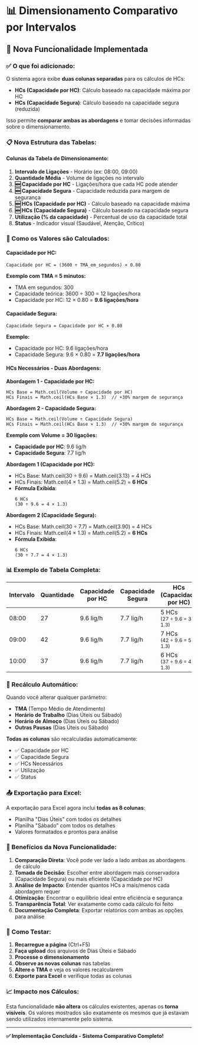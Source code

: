 # 📊 **Dimensionamento Comparativo por Intervalos**

## 🎯 **Nova Funcionalidade Implementada**

### **✅ O que foi adicionado:**

O sistema agora exibe **duas colunas separadas** para os cálculos de HCs:
- **HCs (Capacidade por HC)**: Cálculo baseado na capacidade máxima por HC
- **HCs (Capacidade Segura)**: Cálculo baseado na capacidade segura (reduzida)

Isso permite **comparar ambas as abordagens** e tomar decisões informadas sobre o dimensionamento.

### **📋 Nova Estrutura das Tabelas:**

#### **Colunas da Tabela de Dimensionamento:**

1. **Intervalo de Ligações** - Horário (ex: 08:00, 09:00)
2. **Quantidade Média** - Volume de ligações no intervalo
3. **🆕 Capacidade por HC** - Ligações/hora que cada HC pode atender
4. **🆕 Capacidade Segura** - Capacidade reduzida para margem de segurança
5. **🆕 HCs (Capacidade por HC)** - Cálculo baseado na capacidade máxima
6. **🆕 HCs (Capacidade Segura)** - Cálculo baseado na capacidade segura
7. **Utilização (% da capacidade)** - Percentual de uso da capacidade total
8. **Status** - Indicador visual (Saudável, Atenção, Crítico)

### **🔢 Como os Valores são Calculados:**

#### **Capacidade por HC:**
```
Capacidade por HC = (3600 ÷ TMA_em_segundos) × 0.80
```

**Exemplo com TMA = 5 minutos:**
- TMA em segundos: 300
- Capacidade teórica: 3600 ÷ 300 = 12 ligações/hora
- Capacidade por HC: 12 × 0.80 = **9.6 ligações/hora**

#### **Capacidade Segura:**
```
Capacidade Segura = Capacidade por HC × 0.80
```

**Exemplo:**
- Capacidade por HC: 9.6 ligações/hora
- Capacidade Segura: 9.6 × 0.80 = **7.7 ligações/hora**

#### **HCs Necessários - Duas Abordagens:**

**Abordagem 1 - Capacidade por HC:**
```
HCs Base = Math.ceil(Volume ÷ Capacidade por HC)
HCs Finais = Math.ceil(HCs Base × 1.3)  // +30% margem de segurança
```

**Abordagem 2 - Capacidade Segura:**
```
HCs Base = Math.ceil(Volume ÷ Capacidade Segura)
HCs Finais = Math.ceil(HCs Base × 1.3)  // +30% margem de segurança
```

**Exemplo com Volume = 30 ligações:**
- **Capacidade por HC**: 9.6 lig/h
- **Capacidade Segura**: 7.7 lig/h

**Abordagem 1 (Capacidade por HC):**
- HCs Base: Math.ceil(30 ÷ 9.6) = Math.ceil(3.13) = 4 HCs
- HCs Finais: Math.ceil(4 × 1.3) = Math.ceil(5.2) = **6 HCs**
- **Fórmula Exibida**: 
  ```
  6 HCs
  (30 ÷ 9.6 = 4 × 1.3)
  ```

**Abordagem 2 (Capacidade Segura):**
- HCs Base: Math.ceil(30 ÷ 7.7) = Math.ceil(3.90) = 4 HCs
- HCs Finais: Math.ceil(4 × 1.3) = Math.ceil(5.2) = **6 HCs**
- **Fórmula Exibida**: 
  ```
  6 HCs
  (30 ÷ 7.7 = 4 × 1.3)
  ```

### **📊 Exemplo de Tabela Completa:**

| Intervalo | Quantidade | Capacidade por HC | Capacidade Segura | HCs (Capacidade por HC) | HCs (Capacidade Segura) | Utilização | Status |
|-----------|------------|-------------------|-------------------|------------------------|-------------------------|------------|--------|
| 08:00     | 27         | 9.6 lig/h         | 7.7 lig/h         | 5 HCs<br><small>(27 ÷ 9.6 = 3 × 1.3)</small> | 6 HCs<br><small>(27 ÷ 7.7 = 4 × 1.3)</small> | 46.5%      | Saudável |
| 09:00     | 42         | 9.6 lig/h         | 7.7 lig/h         | 7 HCs<br><small>(42 ÷ 9.6 = 5 × 1.3)</small> | 8 HCs<br><small>(42 ÷ 7.7 = 6 × 1.3)</small> | 54.1%      | Saudável |
| 10:00     | 37         | 9.6 lig/h         | 7.7 lig/h         | 6 HCs<br><small>(37 ÷ 9.6 = 4 × 1.3)</small> | 7 HCs<br><small>(37 ÷ 7.7 = 5 × 1.3)</small> | 55.7%      | Saudável |

### **🔄 Recálculo Automático:**

Quando você alterar qualquer parâmetro:
- **TMA** (Tempo Médio de Atendimento)
- **Horário de Trabalho** (Dias Úteis ou Sábado)
- **Horário de Almoço** (Dias Úteis ou Sábado)
- **Outras Pausas** (Dias Úteis ou Sábado)

**Todas as colunas** são recalculadas automaticamente:
- ✅ Capacidade por HC
- ✅ Capacidade Segura
- ✅ HCs Necessários
- ✅ Utilização
- ✅ Status

### **📤 Exportação para Excel:**

A exportação para Excel agora inclui **todas as 8 colunas**:
- Planilha "Dias Úteis" com todos os detalhes
- Planilha "Sábado" com todos os detalhes
- Valores formatados e prontos para análise

### **🎯 Benefícios da Nova Funcionalidade:**

1. **Comparação Direta**: Você pode ver lado a lado ambas as abordagens de cálculo
2. **Tomada de Decisão**: Escolher entre abordagem mais conservadora (Capacidade Segura) ou mais eficiente (Capacidade por HC)
3. **Análise de Impacto**: Entender quantos HCs a mais/menos cada abordagem requer
4. **Otimização**: Encontrar o equilíbrio ideal entre eficiência e segurança
5. **Transparência Total**: Ver exatamente como cada cálculo foi feito
6. **Documentação Completa**: Exportar relatórios com ambas as opções para análise

### **🧪 Como Testar:**

1. **Recarregue a página** (Ctrl+F5)
2. **Faça upload** dos arquivos de Dias Úteis e Sábado
3. **Processe o dimensionamento**
4. **Observe as novas colunas** nas tabelas
5. **Altere o TMA** e veja os valores recalcularem
6. **Exporte para Excel** e verifique todas as colunas

### **📈 Impacto nos Cálculos:**

Esta funcionalidade **não altera** os cálculos existentes, apenas os **torna visíveis**. Os valores mostrados são exatamente os mesmos que já estavam sendo utilizados internamente pelo sistema.

---

**✅ Implementação Concluída - Sistema Comparativo Completo!**
